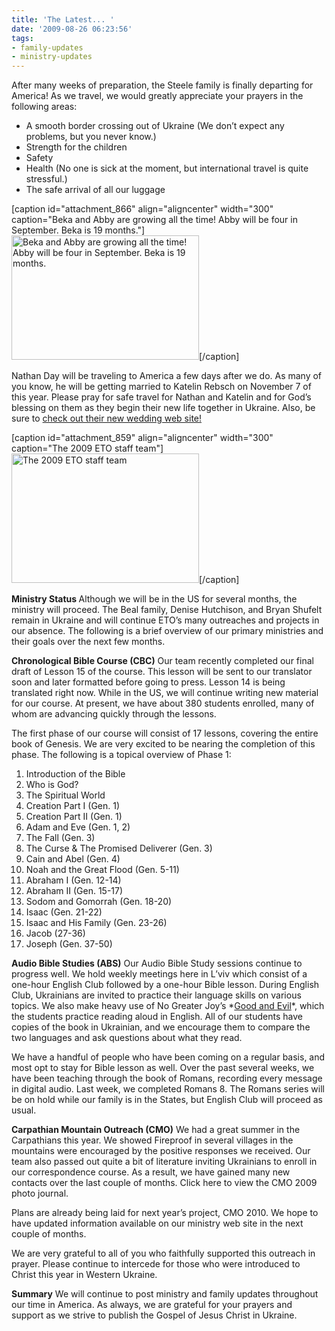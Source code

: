 ```yaml
---
title: 'The Latest... '
date: '2009-08-26 06:23:56'
tags:
- family-updates
- ministry-updates
---
```


After many weeks of preparation, the Steele family is finally departing for America! As we travel, we would greatly appreciate your prayers in the following areas:
<ul>
	<li>A smooth border crossing out of Ukraine (We don’t expect any problems, but you never know.)</li>
	<li>Strength for the children</li>
	<li>Safety</li>
	<li>Health (No one is sick at the moment, but international travel is quite stressful.)</li>
	<li>The safe arrival of all our luggage</li>
</ul>
[caption id="attachment_866" align="aligncenter" width="300" caption="Beka and Abby are growing all the time! Abby will be four in September. Beka is 19 months."]<a href="https://s3.amazonaws.com/images.ofreport.com/2009/08/20090823_0061.JPG"><img class="size-medium wp-image-866" title="20090823_0061" src="https://s3.amazonaws.com/images.ofreport.com/2009/08/20090823_0061-300x199.jpg" alt="Beka and Abby are growing all the time! Abby will be four in September. Beka is 19 months." width="300" height="199" /></a>[/caption]

Nathan Day will be traveling to America a few days after we do. As many of you know, he will be getting married to Katelin Rebsch on November 7 of this year. Please pray for safe travel for Nathan and Katelin and for God’s blessing on them as they begin their new life together in Ukraine. Also, be sure to <a href="http://www.mywedding.com/natelin" target="_blank">check out their new wedding web site!</a>

[caption id="attachment_859" align="aligncenter" width="300" caption="The 2009 ETO staff team"]<a href="https://s3.amazonaws.com/images.ofreport.com/2009/08/ETO_Team_Picture.jpg"><img class="size-medium wp-image-859" title="ETO_Team_Picture" src="https://s3.amazonaws.com/images.ofreport.com/2009/08/ETO_Team_Picture-300x207.jpg" alt="The 2009 ETO staff team" width="300" height="207" /></a>[/caption]

<strong>Ministry Status
<span style="font-weight: normal;">Although we will be in the US for several months, the ministry will proceed. The Beal family, Denise Hutchison, and Bryan Shufelt remain in Ukraine and will continue ETO’s many outreaches and projects in our absence. The following is a brief overview of our primary ministries and their goals over the next few months.</span></strong>

<strong>Chronological Bible Course (CBC)</strong>
Our team recently completed our final draft of Lesson 15 of the course. This lesson will be sent to our translator soon and later formatted before going to press. Lesson 14 is being translated right now. While in the US, we will continue writing new material for our course. At present, we have about 380 students enrolled, many of whom are advancing quickly through the lessons.

The first phase of our course will consist of 17 lessons, covering the entire book of Genesis. We are very excited to be nearing the completion of this phase. The following is a topical overview of Phase 1:
<ol>
	<li>Introduction of the Bible</li>
	<li>Who is God?</li>
	<li>The Spiritual World</li>
	<li>Creation Part I (Gen. 1)</li>
	<li>Creation Part II (Gen. 1)</li>
	<li>Adam and Eve (Gen. 1, 2)</li>
	<li>The Fall (Gen. 3)</li>
	<li>The Curse &amp; The Promised Deliverer (Gen. 3)</li>
	<li>Cain and Abel (Gen. 4)</li>
	<li>Noah and the Great Flood (Gen. 5-11)</li>
	<li>Abraham I (Gen. 12-14)</li>
	<li>Abraham II (Gen. 15-17)</li>
	<li>Sodom and Gomorrah (Gen. 18-20)</li>
	<li>Isaac (Gen. 21-22)</li>
	<li>Isaac and His Family (Gen. 23-26)</li>
	<li>Jacob (27-36)</li>
	<li>Joseph (Gen. 37-50)</li>
</ol>
<strong>Audio Bible Studies (ABS)</strong>
Our Audio Bible Study sessions continue to progress well. We hold weekly meetings here in L’viv which consist of a one-hour English Club followed by a one-hour Bible lesson. During English Club, Ukrainians are invited to practice their language skills on various topics. We also make heavy use of No Greater Joy’s *<a href="http://www.euroteamoutreach.org/index.php?p=goodevil" target="_blank">Good and Evil</a>*, which the students practice reading aloud in English. All of our students have copies of the book in Ukrainian, and we encourage them to compare the two languages and ask questions about what they read.

We have a handful of people who have been coming on a regular basis, and most opt to stay for Bible lesson as well. Over the past several weeks, we have been teaching through the book of Romans, recording every message in digital audio. Last week, we completed Romans 8. The Romans series will be on hold while our family is in the States, but English Club will proceed as usual.

<strong>Carpathian Mountain Outreach (CMO)</strong>
We had a great summer in the Carpathians this year. We showed Fireproof in several villages in the mountains were encouraged by the positive responses we received. Our team also passed out quite a bit of literature inviting Ukrainians to enroll in our correspondence course. As a result, we have gained many new contacts over the last couple of months. Click here to view the CMO 2009 photo journal.

Plans are already being laid for next year’s project, CMO 2010. We hope to have updated information available on our ministry web site in the next couple of months.

We are very grateful to all of you who faithfully supported this outreach in prayer. Please continue to intercede for those who were introduced to Christ this year in Western Ukraine.

<strong>Summary</strong>
We will continue to post ministry and family updates throughout our time in America. As always, we are grateful for your prayers and support as we strive to publish the Gospel of Jesus Christ in Ukraine.
